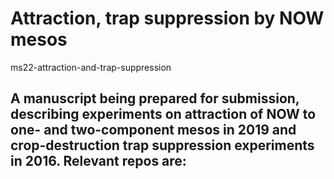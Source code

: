 # Attraction, trap suppression by NOW mesos

ms22-attraction-and-trap-suppression

A manuscript being prepared for submission, describing experiments on 
attraction of NOW to one- and two-component mesos in 2019 and crop-destruction 
trap suppression experiments in 2016. Relevant repos are:
 - 
